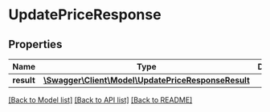 # UpdatePriceResponse

## Properties
Name | Type | Description | Notes
------------ | ------------- | ------------- | -------------
**result** | [**\Swagger\Client\Model\UpdatePriceResponseResult**](UpdatePriceResponseResult.md) |  | 

[[Back to Model list]](../../README.md#documentation-for-models) [[Back to API list]](../../README.md#documentation-for-api-endpoints) [[Back to README]](../../README.md)

